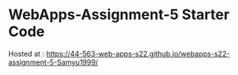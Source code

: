 # WebApps-Assignment-5 Starter Code


 Hosted at : https://44-563-web-apps-s22.github.io/webapps-s22-assignment-5-Samyu1999/
 
